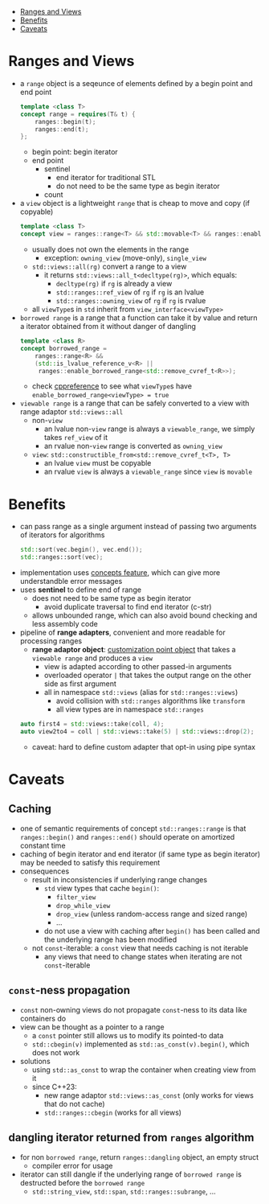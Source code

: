 - [Ranges and Views](#ranges-and-views)
- [Benefits](#benefits)
- [Caveats](#caveats)

# Ranges and Views

- a `range` object is a seqeunce of elements defined by a begin point and end point
    ```cpp
    template <class T>
    concept range = requires(T& t) {
        ranges::begin(t);
        ranges::end(t);
    };
    ```
    - begin point: begin iterator
    - end point
        - sentinel
            - end iterator for traditional STL
            - do not need to be the same type as begin iterator
        - count
- a `view` object is a lightweight `range` that is cheap to move and copy (if copyable)
    ```cpp
    template <class T>
    concept view = ranges::range<T> && std::movable<T> && ranges::enable_view<T>;
    ```
    - usually does not own the elements in the range
        - exception: `owning_view` (move-only), `single_view`
    - `std::views::all(rg)` convert a range to a view
        - it returns `std::views::all_t<decltype(rg)>`, which equals:
            - `decltype(rg)` if `rg` is already a view
            - `std::ranges::ref_view` of `rg` if `rg` is an lvalue
            - `std::ranges::owning_view` of `rg` if `rg` is rvalue
    - all `viewType`s in `std` inherit from `view_interface<viewType>`
- `borrowed range` is a range that a function can take it by value and return a iterator obtained from it without danger of dangling
    ```cpp
    template <class R>
    concept borrowed_range =
        ranges::range<R> &&
        (std::is_lvalue_reference_v<R> ||
         ranges::enable_borrowed_range<std::remove_cvref_t<R>>);
    ```
    - check [cppreference](https://en.cppreference.com/w/cpp/ranges/borrowed_range) to see what `viewType`s have `enable_borrowed_range<viewType> = true`
- `viewable range` is a range that can be safely converted to a view with range adaptor `std::views::all`
    - non-`view`
        - an lvalue non-`view` range is always a `viewable_range`, we simply takes `ref_view` of it
        - an rvalue non-`view` range is converted as `owning_view`
    - `view`: `std::constructible_from<std::remove_cvref_t<T>, T>`
        - an lvalue `view` must be copyable
        - an rvalue `view` is always a `viewable_range` since `view` is `movable`

# Benefits

- can pass range as a single argument instead of passing two arguments of iterators for algorithms
    ```cpp
    std::sort(vec.begin(), vec.end());
    std::ranges::sort(vec);
    ```
- implementation uses [concepts feature](../../cppcon/template/template.md#concepts-since-c20), which can give more understandble error messages
- uses __sentinel__ to define end of range
    - does not need to be same type as begin iterator
        - avoid duplicate traversal to find end iterator (c-str)
    - allows unbounded range, which can also avoid bound checking and less assembly code
- pipeline of __range adapters__, convenient and more readable for processing ranges
    - __range adaptor object__: [customization point object](../../README.md#argument-dependent-lookup-adl) that takes a `viewable range` and produces a `view`
        - view is adapted according to other passed-in arguments
        - overloaded operator `|` that takes the output range on the other side as first argument
        - all in namespace `std::views` (alias for `std::ranges::views`)
            - avoid collision with `std::ranges` algorithms like `transform`
            - all view types are in namespace `std::ranges`
    ```cpp
    auto first4 = std::views::take(coll, 4);
    auto view2to4 = coll | std::views::take(5) | std::views::drop(2);
    ```
    - caveat: hard to define custom adapter that opt-in using pipe syntax

# Caveats

## Caching

- one of semantic requirements of concept `std::ranges::range` is that `ranges::begin()` and `ranges::end()` should operate on amortized constant time
- caching of begin iterator and end iterator (if same type as begin iterator) may be needed to satisfy this requirement
- consequences
    - result in inconsistencies if underlying range changes
        - `std` view types that cache `begin()`:
            - `filter_view`
            - `drop_while_view`
            - `drop_view` (unless random-access range and sized range)
            - ...
        - do not use a view with caching after `begin()` has been called and the underlying range has been modified
    - not `const`-iterable: a `const` view that needs caching is not iterable
        - any views that need to change states when iterating are not `const`-iterable

## `const`-ness propagation

- `const` non-owning views do not propagate `const`-ness to its data like containers do
- view can be thought as a pointer to a range
    - a `const` pointer still allows us to modify its pointed-to data
    - `std::cbegin(v)` implemented as `std::as_const(v).begin()`, which does not work
- solutions
    - using `std::as_const` to wrap the container when creating view from it
    - since C++23:
        - new range adaptor `std::views::as_const` (only works for views that do not cache)
        - `std::ranges::cbegin` (works for all views)

## dangling iterator returned from `ranges` algorithm
- for non `borrowed range`, return `ranges::dangling` object, an empty struct
    - compiler error for usage
- iterator can still dangle if the underlying range of `borrowed range` is destructed before the `borrowed range`
    - `std::string_view`, `std::span`, `std::ranges::subrange`, ...
